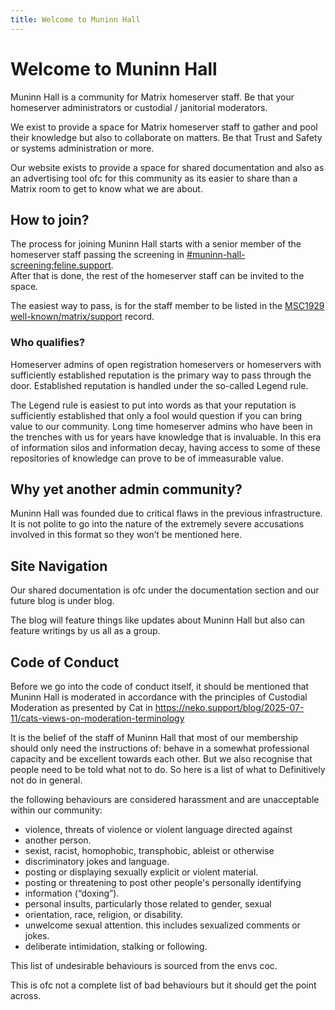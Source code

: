 ```yaml
---
title: Welcome to Muninn Hall
---
```


# Welcome to Muninn Hall

Muninn Hall is a community for Matrix homeserver staff. Be that your homeserver administrators or custodial / janitorial moderators.

We exist to provide a space for Matrix homeserver staff to gather and pool their knowledge but also to collaborate on matters. Be that Trust and Safety or systems administration or more.

Our website exists to provide a space for shared documentation and also as an advertising tool ofc for this community as its easier to share than a Matrix room to get to know what we are about.

## How to join?

The process for joining Muninn Hall starts with a senior member of the homeserver staff passing the screening in [#muninn-hall-screening:feline.support](https://matrix.to/#/muninn-hall-screening:feline.support).  
After that is done, the rest of the homeserver staff can be invited to the space.

The easiest way to pass, is for the staff member to be listed in the [MSC1929 well-known/matrix/support](https://spec.matrix.org/v1.12/client-server-api/#getwell-knownmatrixsupport) record.

### Who qualifies?

Homeserver admins of open registration homeservers or homeservers with sufficiently established reputation is the primary way to pass through the door. Established reputation is handled under the so-called Legend rule.

The Legend rule is easiest to put into words as that your reputation is sufficiently established that only a fool would question if you can bring value to our community. Long time homeserver admins who have been in the trenches with us for years have knowledge that is invaluable. In this era of information silos and information decay, having access to some of these repositories of knowledge can prove to be of immeasurable value.

## Why yet another admin community?

Muninn Hall was founded due to critical flaws in the previous infrastructure. It is not polite to go into the nature of the extremely severe accusations involved in this format so they won’t be mentioned here.

## Site Navigation

Our shared documentation is ofc under the documentation section and our future blog is under blog.

The blog will feature things like updates about Muninn Hall but also can feature writings by us all as a group.

## Code of Conduct

Before we go into the code of conduct itself, it should be mentioned that Muninn Hall is moderated in accordance with the principles of Custodial Moderation as presented by Cat in https://neko.support/blog/2025-07-11/cats-views-on-moderation-terminology

It is the belief of the staff of Muninn Hall that most of our membership should only need the instructions of: behave in a somewhat professional capacity and be excellent towards each other. But we also recognise that people need to be told what not to do. So here is a list of what to Definitively not do in general.

<!-- SPDX-SnippetBegin
SPDX-License-Identifier: CC-BY-SA-3.0
SPDX-SnippetCopyrightText: envs.net 2025
SPDX-SnippetCopyrightText: tilde.town 2025
SPDX-SnippetCopyrightText: citizencodeofconduct.org 2018
-->

the following behaviours are considered harassment and are unacceptable within our community:

* violence, threats of violence or violent language directed against
* another person.
* sexist, racist, homophobic, transphobic, ableist or otherwise
* discriminatory jokes and language.
* posting or displaying sexually explicit or violent material.
* posting or threatening to post other people's personally identifying
* information (“doxing”).
* personal insults, particularly those related to gender, sexual
* orientation, race, religion, or disability.
* unwelcome sexual attention. this includes sexualized comments or jokes.
* deliberate intimidation, stalking or following.

<!-- SPDX-SnippetEnd -->

This list of undesirable behaviours is sourced from the envs coc.

This is ofc not a complete list of bad behaviours but it should get the point across.

